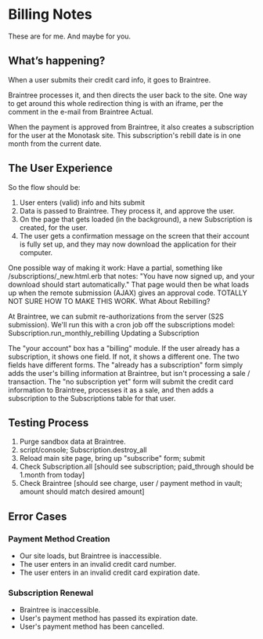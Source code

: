# Billing Notes

These are for me. And maybe for you.

## What’s happening?

When a user submits their credit card info, it goes to Braintree.

Braintree processes it, and then directs the user back to the site. One way to get around this whole redirection thing is with an iframe, per the comment in the e-mail from Braintree Actual.

When the payment is approved from Braintree, it also creates a subscription for the user at the Monotask site. This subscription's rebill date is in one month from the current date.

## The User Experience

So the flow should be:

1. User enters (valid) info and hits submit
1. Data is passed to Braintree. They process it, and approve the user.
1. On the page that gets loaded (in the background), a new Subscription is created, for the user.
1. The user gets a confirmation message on the screen that their account is fully set up, and they may now download the application for their computer.

One possible way of making it work: Have a partial, something like /subscriptions/_new.html.erb that notes: "You have now signed up, and your download should start automatically." That page would then be what loads up when the remote submission (AJAX) gives an approval code. TOTALLY NOT SURE HOW TO MAKE THIS WORK.
What About Rebilling?

At Braintree, we can submit re-authorizations from the server (S2S submission). We'll run this with a cron job off the subscriptions model: Subscription.run_monthly_rebilling
Updating a Subscription

The "your account" box has a "billing" module. If the user already has a subscription, it shows one field. If not, it shows a different one. The two fields have different forms. The "already has a subscription" form simply adds the user's billing information at Braintree, but isn't processing a sale / transaction. The "no subscription yet" form will submit the credit card information to Braintree, processes it as a sale, and then adds a subscription to the Subscriptions table for that user.

## Testing Process

1. Purge sandbox data at Braintree.
1. script/console; Subscription.destroy_all
1. Reload main site page, bring up "subscribe" form; submit
1. Check Subscription.all [should see subscription; paid_through should be 1.month from today]
1. Check Braintree [should see charge, user / payment method in vault; amount should match desired amount]



## Error Cases

### Payment Method Creation
* Our site loads, but Braintree is inaccessible.
* The user enters in an invalid credit card number.
* The user enters in an invalid credit card expiration date.

### Subscription Renewal
* Braintree is inaccessible.
* User's payment method has passed its expiration date.
* User's payment method has been cancelled.